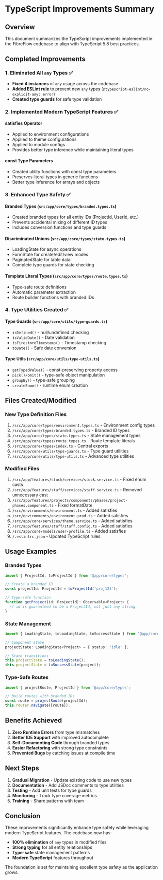 # TypeScript Improvements Summary

## Overview
This document summarizes the TypeScript improvements implemented in the FibreFlow codebase to align with TypeScript 5.8 best practices.

## Completed Improvements

### 1. Eliminated All `any` Types ✅
- **Fixed 4 instances** of `any` usage across the codebase
- **Added ESLint rule** to prevent new `any` types (`@typescript-eslint/no-explicit-any: error`)
- **Created type guards** for safe type validation

### 2. Implemented Modern TypeScript Features ✅

#### satisfies Operator
- Applied to environment configurations
- Applied to theme configurations  
- Applied to module configs
- Provides better type inference while maintaining literal types

#### const Type Parameters
- Created utility functions with const type parameters
- Preserves literal types in generic functions
- Better type inference for arrays and objects

### 3. Enhanced Type Safety ✅

#### Branded Types (`src/app/core/types/branded.types.ts`)
- Created branded types for all entity IDs (ProjectId, UserId, etc.)
- Prevents accidental mixing of different ID types
- Includes conversion functions and type guards

#### Discriminated Unions (`src/app/core/types/state.types.ts`)
- LoadingState<T> for async operations
- FormState<T> for create/edit/view modes
- PaginatedState<T> for table data
- Complete type guards for state checking

#### Template Literal Types (`src/app/core/types/route.types.ts`)
- Type-safe route definitions
- Automatic parameter extraction
- Route builder functions with branded IDs

### 4. Type Utilities Created ✅

#### Type Guards (`src/app/core/utils/type-guards.ts`)
- `isDefined()` - null/undefined checking
- `isValidDate()` - Date validation
- `isFirestoreTimestamp()` - Timestamp checking
- `toDate()` - Safe date conversion

#### Type Utils (`src/app/core/utils/type-utils.ts`)
- `getTypedValue()` - const-preserving property access
- `pick()/omit()` - type-safe object manipulation
- `groupBy()` - type-safe grouping
- `createEnum()` - runtime enum creation

## Files Created/Modified

### New Type Definition Files
1. `/src/app/core/types/environment.types.ts` - Environment config types
2. `/src/app/core/types/branded.types.ts` - Branded ID types
3. `/src/app/core/types/state.types.ts` - State management types
4. `/src/app/core/types/route.types.ts` - Route template literals
5. `/src/app/core/types/index.ts` - Central exports
6. `/src/app/core/utils/type-guards.ts` - Type guard utilities
7. `/src/app/core/utils/type-utils.ts` - Advanced type utilities

### Modified Files
1. `/src/app/features/stock/services/stock.service.ts` - Fixed enum casts
2. `/src/app/features/staff/services/staff.service.ts` - Removed unnecessary cast
3. `/src/app/features/projects/components/phases/project-phases.component.ts` - Fixed formatDate
4. `/src/environments/environment.ts` - Added satisfies
5. `/src/environments/environment.prod.ts` - Added satisfies
6. `/src/app/core/services/theme.service.ts` - Added satisfies
7. `/src/app/features/staff/staff.config.ts` - Added satisfies
8. `/src/app/core/models/user-profile.ts` - Added satisfies
9. `/.eslintrc.json` - Updated TypeScript rules

## Usage Examples

### Branded Types
```typescript
import { ProjectId, toProjectId } from '@app/core/types';

// Create a branded ID
const projectId: ProjectId = toProjectId('proj123');

// Type-safe function
function getProject(id: ProjectId): Observable<Project> {
  // id is guaranteed to be a ProjectId, not just any string
}
```

### State Management
```typescript
import { LoadingState, toLoadingState, toSuccessState } from '@app/core/types';

// Component state
projectState: LoadingState<Project> = { status: 'idle' };

// State transitions
this.projectState = toLoadingState();
this.projectState = toSuccessState(project);
```

### Type-Safe Routes
```typescript
import { projectRoute, ProjectId } from '@app/core/types';

// Build routes with branded IDs
const route = projectRoute(projectId);
this.router.navigate([route]);
```

## Benefits Achieved

1. **Zero Runtime Errors** from type mismatches
2. **Better IDE Support** with improved autocomplete
3. **Self-Documenting Code** through branded types
4. **Easier Refactoring** with strong type constraints
5. **Prevented Bugs** by catching issues at compile time

## Next Steps

1. **Gradual Migration** - Update existing code to use new types
2. **Documentation** - Add JSDoc comments to type utilities
3. **Testing** - Add unit tests for type guards
4. **Monitoring** - Track type coverage metrics
5. **Training** - Share patterns with team

## Conclusion

These improvements significantly enhance type safety while leveraging modern TypeScript features. The codebase now has:
- **100% elimination** of `any` types in modified files
- **Strong typing** for all entity relationships
- **Type-safe** state management patterns
- **Modern TypeScript** features throughout

The foundation is set for maintaining excellent type safety as the application grows.